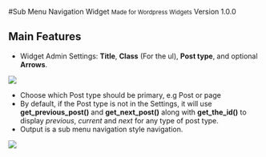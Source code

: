 #Sub Menu Navigation Widget 
<small>Made for Wordpress Widgets</small>
Version 1.0.0

## Main Features

+ Widget Admin Settings: **Title**, **Class** (For the ul), **Post type**, and optional **Arrows**.
<img src="http://i.imgur.com/uPUCvvk.png">

+ Choose which Post type should be primary, e.g Post or page
+ By default, if the Post type is not in the Settings, it will use **get_previous_post()** and **get_next_post()** along with **get_the_id()** to display *previous*, *current* and *next* for any type of post type.
+ Output is a sub menu navigation style navigation.
<img src="http://i.imgur.com/3RTVDBI.png">



